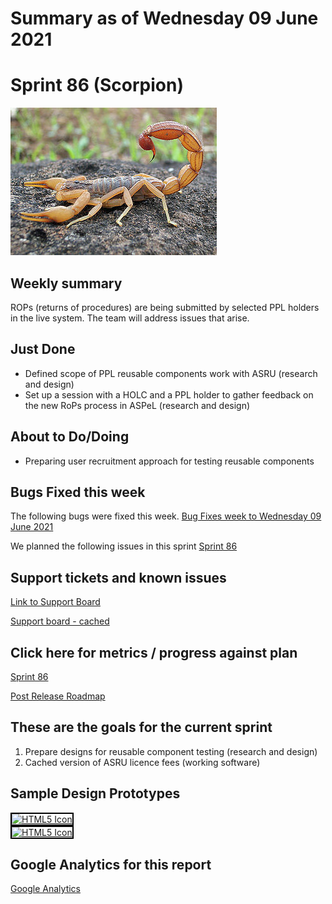# Summary as of Wednesday 09 June 2021 

# Sprint 86 (Scorpion)

![Salamander](graphs/scorpion.jpg)

## Weekly summary 
ROPs (returns of procedures) are being submitted by selected PPL holders in the live system. The team will address issues that arise.

## Just Done
* Defined scope of PPL reusable components work with ASRU (research and design)
* Set up a session with a HOLC and a PPL holder to gather feedback on the new RoPs process in ASPeL (research and design)

## About to Do/Doing
* Preparing user recruitment approach for testing reusable components

## Bugs Fixed this week
The following bugs were fixed this week.
[Bug Fixes week to Wednesday 09 June 2021](graphs/bugs09062021.png)

We planned the following issues in this sprint 
[Sprint 86](graphs/sprint09062021.png)

## Support tickets and known issues
[Link to Support Board](https://collaboration.homeoffice.gov.uk/jira/secure/RapidBoard.jspa?rapidView=1717&selectedIssue=ASSB-253)

[Support board - cached](graphs/supportBoard09062021.png)

## Click here for metrics / progress against plan
[Sprint 86](graphs/progress09062021.png)

[Post Release Roadmap](graphs/roadmap09062021.png)

## These are the goals for the current sprint
1. Prepare designs for reusable component testing (research and design)
2. Cached version of ASRU licence fees (working software)

## Sample Design Prototypes
<a href="graphs/proto1_09062021.png"><img src="graphs/proto1_09062021.png" alt="HTML5 Icon" width="200" style="border:2px solid black"></a>
<br>
<a href="graphs/proto2_09062021.png"><img src="graphs/proto2_09062021.png" alt="HTML5 Icon" width="200" style="border:2px solid black"></a>
<br>


## Google Analytics for this report
[Google Analytics](graphs/GA09062021.png)

